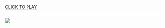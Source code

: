 
<a href="https://premium76.site?title=66_unblocked_games_happy_wheels&ref=13M">CLICK TO PLAY</a></h3>
<hr>

<a href="https://premium76.site?title=66_unblocked_games_happy_wheels&ref=13M"><img src="https://clearcache.store/games.png"></a>


